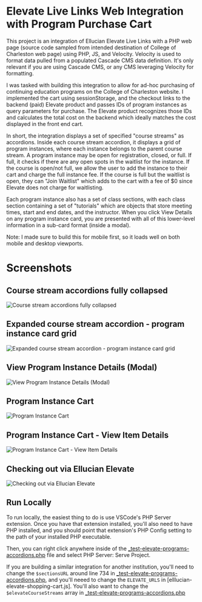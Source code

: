 # Elevate Live Links Web Integration with Program Purchase Cart
This project is an integration of Ellucian Elevate Live Links with a PHP web page (source code sampled from intended destination of College of Charleston web page) using PHP, JS, and Velocity. Velocity is used to format data pulled from a populated Cascade CMS data definition. It's only relevant if you are using Cascade CMS, or any CMS leveraging Velocity for formatting. 

I was tasked with building this integration to allow for ad-hoc purchasing of continuing education programs on the College of Charleston website. I implemented the cart using sessionStorage, and the checkout links to the backend (paid) Elevate product and passes IDs of program instances as query parameters for purchase. The Elevate product recognizes those IDs and calculates the total cost on the backend which ideally matches the cost displayed in the front end cart. 

In short, the integration displays a set of specified "course streams" as accordions. Inside each course stream accordion, it displays a grid of program instances, where each instance belongs to the parent course stream. A program instance may be open for registration, closed, or full. If full, it checks if there are any open spots in the waitlist for the instance. If the course is open/not full, we allow the user to add the instance to their cart and charge the full instance fee. If the course is full but the waitlist is open, they can "Join Waitlist" which adds to the cart with a fee of $0 since Elevate does not charge for waitlisting. 

Each program instance also has a set of class sections, with each class section containing a set of "tutorials" which are objects that store meeting times, start and end dates, and the instructor. When you click View Details on any program instance card, you are presented with all of this lower-level information in a sub-card format (inside a modal). 

Note: I made sure to build this for mobile first, so it loads well on both mobile and desktop viewports.

# Screenshots

## Course stream accordions fully collapsed
![Course stream accordions fully collapsed](screenshots/accordions-collapsed.png)

## Expanded course stream accordion - program instance card grid
![Expanded course stream accordion - program instance card grid](screenshots/accordion-expanded.png)

## View Program Instance Details (Modal)
![View Program Instance Details (Modal)](screenshots/detailsModal.png)

## Program Instance Cart
![Program Instance Cart](screenshots/cart.png)


## Program Instance Cart - View Item Details
![Program Instance Cart - View Item Details](screenshots/cartItemDetails.png)

## Checking out via Ellucian Elevate
![Checking out via Ellucian Elevate](screenshots/checkout.png)


## Run Locally 

To run locally, the easiest thing to do is use VSCode's PHP Server extension. Once you have that extension installed, you'll also need to have PHP installed, and you should point that extension's PHP Config setting to the path of your installed PHP executable. 

Then, you can right click anywhere inside of the [_test-elevate-programs-accordions.php](_test-elevate-programs-accordions.php) file and select PHP Server: Serve Project.

If you are building a similar integration for another institution, you'll need to change the `$sectionsURL` around line 734 in [_test-elevate-programs-accordions.php](_test-elevate-programs-accordions.php), and you'll neeed to change the `ELEVATE_URLS` in [elllucian-elevate-shopping-cart.js]. You'll also want to change the `$elevateCourseStreams` array in [_test-elevate-programs-accordions.php](_test-elevate-programs-accordions.php)
